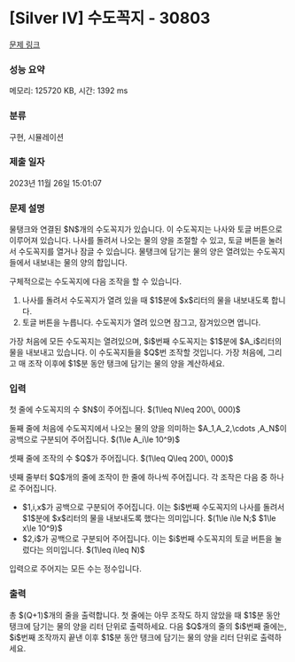 # [Silver IV] 수도꼭지 - 30803 

[문제 링크](https://www.acmicpc.net/problem/30803) 

### 성능 요약

메모리: 125720 KB, 시간: 1392 ms

### 분류

구현, 시뮬레이션

### 제출 일자

2023년 11월 26일 15:01:07

### 문제 설명

<p>물탱크와 연결된 $N$개의 수도꼭지가 있습니다. 이 수도꼭지는 나사와 토글 버튼으로 이루어져 있습니다. 나사를 돌려서 나오는 물의 양을 조절할 수 있고, 토글 버튼을 눌러서 수도꼭지를 열거나 잠글 수 있습니다. 물탱크에 담기는 물의 양은 열려있는 수도꼭지들에서 내보내는 물의 양의 합입니다.</p>

<p>구체적으로는 수도꼭지에 다음 조작을 할 수 있습니다.</p>

<ol>
	<li>나사를 돌려서 수도꼭지가 열려 있을 때 $1$분에 $x$리터의 물을 내보내도록 합니다.</li>
	<li>토글 버튼을 누릅니다. 수도꼭지가 열려 있으면 잠그고, 잠겨있으면 엽니다.</li>
</ol>

<p>가장 처음에 모든 수도꼭지는 열려있으며, $i$번째 수도꼭지는 $1$분에 $A_i$리터의 물을 내보내고 있습니다. 이 수도꼭지들을 $Q$번 조작할 것입니다. 가장 처음에, 그리고 매 조작 이후에 $1$분 동안 탱크에 담기는 물의 양을 계산하세요.</p>

### 입력 

 <p>첫 줄에 수도꼭지의 수 $N$이 주어집니다. $(1\leq N\leq 200\, 000)$</p>

<p>둘째 줄에 처음에 수도꼭지에서 나오는 물의 양을 의미하는 $A_1,A_2,\cdots ,A_N$이 공백으로 구분되어 주어집니다. $(1\le A_i\le 10^9)$</p>

<p>셋째 줄에 조작의 수 $Q$가 주어집니다. $(1\leq Q\leq 200\, 000)$</p>

<p>넷째 줄부터 $Q$개의 줄에 조작이 한 줄에 하나씩 주어집니다. 각 조작은 다음 중 하나로 주어집니다.</p>

<ul>
	<li>$1,i,x$가 공백으로 구분되어 주어집니다. 이는 $i$번째 수도꼭지의 나사를 돌려서 $1$분에 $x$리터의 물을 내보내도록 했다는 의미입니다. $(1\le i\le N;$ $1\le x\le 10^9)$</li>
	<li>$2,i$가 공백으로 구분되어 주어집니다. 이는 $i$번째 수도꼭지의 토글 버튼을 눌렀다는 의미입니다. $(1\leq i\leq N)$</li>
</ul>

<p>입력으로 주어지는 모든 수는 정수입니다.</p>

### 출력 

 <p>총 $(Q+1)$개의 줄을 출력합니다. 첫 줄에는 아무 조작도 하지 않았을 때 $1$분 동안 탱크에 담기는 물의 양을 리터 단위로 출력하세요. 다음 $Q$개의 줄의 $i$번째 줄에는, $i$번째 조작까지 끝낸 이후 $1$분 동안 탱크에 담기는 물의 양을 리터 단위로 출력하세요.</p>

